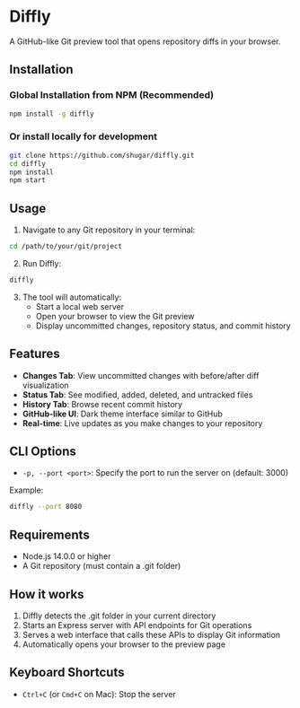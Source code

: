 # Diffly

A GitHub-like Git preview tool that opens repository diffs in your browser.

## Installation

### Global Installation from NPM (Recommended)
```bash
npm install -g diffly
```

### Or install locally for development
```bash
git clone https://github.com/shugar/diffly.git
cd diffly
npm install
npm start
```

## Usage

1. Navigate to any Git repository in your terminal:
```bash
cd /path/to/your/git/project
```

2. Run Diffly:
```bash
diffly
```

3. The tool will automatically:
   - Start a local web server
   - Open your browser to view the Git preview
   - Display uncommitted changes, repository status, and commit history

## Features

- **Changes Tab**: View uncommitted changes with before/after diff visualization
- **Status Tab**: See modified, added, deleted, and untracked files
- **History Tab**: Browse recent commit history
- **GitHub-like UI**: Dark theme interface similar to GitHub
- **Real-time**: Live updates as you make changes to your repository

## CLI Options

- `-p, --port <port>`: Specify the port to run the server on (default: 3000)

Example:
```bash
diffly --port 8080
```

## Requirements

- Node.js 14.0.0 or higher
- A Git repository (must contain a .git folder)

## How it works

1. Diffly detects the .git folder in your current directory
2. Starts an Express server with API endpoints for Git operations
3. Serves a web interface that calls these APIs to display Git information
4. Automatically opens your browser to the preview page

## Keyboard Shortcuts

- `Ctrl+C` (or `Cmd+C` on Mac): Stop the server